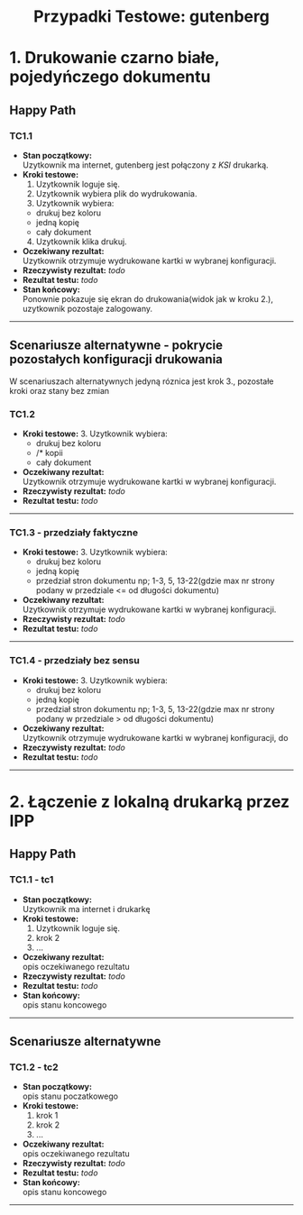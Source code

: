 <h1 align="center">Przypadki Testowe: gutenberg</h1>

# 1. Drukowanie czarno białe, pojedyńczego dokumentu

## Happy Path

### TC1.1

- **Stan początkowy:**  
  Uzytkownik ma internet, gutenberg jest połączony z _KSI_ drukarką.
- **Kroki testowe:**
  1. Uzytkownik loguje się.
  2. Uzytkownik wybiera plik do wydrukowania.
  3. Uzytkownik wybiera:
  - drukuj bez koloru
  - jedną kopię
  - cały dokument
  4. Uzytkownik klika drukuj.
- **Oczekiwany rezultat:**  
  Uzytkownik otrzymuje wydrukowane kartki w wybranej konfiguracji.
- **Rzeczywisty rezultat:** _todo_
- **Rezultat testu:** _todo_
- **Stan końcowy:**  
  Ponownie pokazuje się ekran do drukowania(widok jak w kroku 2.), uzytkownik pozostaje zalogowany.

---

## Scenariusze alternatywne - pokrycie pozostałych konfiguracji drukowania

W scenariuszach alternatywnych jedyną róznica jest krok 3., pozostałe kroki oraz stany bez zmian

### TC1.2

- **Kroki testowe:** 3. Uzytkownik wybiera:
  - drukuj bez koloru
  - /\* kopii
  - cały dokument
- **Oczekiwany rezultat:**  
  Uzytkownik otrzymuje wydrukowane kartki w wybranej konfiguracji.
- **Rzeczywisty rezultat:** _todo_
- **Rezultat testu:** _todo_

---

### TC1.3 - przedziały faktyczne

- **Kroki testowe:** 3. Uzytkownik wybiera:
  - drukuj bez koloru
  - jedną kopię
  - przedział stron dokumentu np; 1-3, 5, 13-22(gdzie max nr strony podany w przedziale <= od długości dokumentu)
- **Oczekiwany rezultat:**  
  Uzytkownik otrzymuje wydrukowane kartki w wybranej konfiguracji.
- **Rzeczywisty rezultat:** _todo_
- **Rezultat testu:** _todo_

---

### TC1.4 - przedziały bez sensu

- **Kroki testowe:** 3. Uzytkownik wybiera:
  - drukuj bez koloru
  - jedną kopię
  - przedział stron dokumentu np; 1-3, 5, 13-22(gdzie max nr strony podany w przedziale > od długości dokumentu)
- **Oczekiwany rezultat:**  
  Uzytkownik otrzymuje wydrukowane kartki w wybranej konfiguracji, do
- **Rzeczywisty rezultat:** _todo_
- **Rezultat testu:** _todo_

---

# 2. Łączenie z lokalną drukarką przez IPP

## Happy Path

### TC1.1 - tc1

- **Stan początkowy:**  
  Uzytkownik ma internet i drukarkę
- **Kroki testowe:**
  1. Uzytkownik loguje się.
  2. krok 2
  3. ...
- **Oczekiwany rezultat:**  
  opis oczekiwanego rezultatu
- **Rzeczywisty rezultat:** _todo_
- **Rezultat testu:** _todo_
- **Stan końcowy:**  
  opis stanu koncowego

---

## Scenariusze alternatywne

### TC1.2 - tc2

- **Stan początkowy:**  
  opis stanu poczatkowego
- **Kroki testowe:**
  1. krok 1
  2. krok 2
  3. ...
- **Oczekiwany rezultat:**  
  opis oczekiwanego rezultatu
- **Rzeczywisty rezultat:** _todo_
- **Rezultat testu:** _todo_
- **Stan końcowy:**  
  opis stanu koncowego

---

